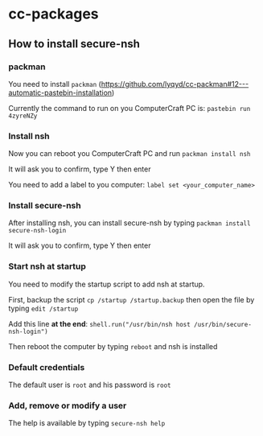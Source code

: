 # cc-packages

## How to install secure-nsh

### packman

You need to install `packman` (https://github.com/lyqyd/cc-packman#12---automatic-pastebin-installation)

Currently the command to run on you ComputerCraft PC is: `pastebin run 4zyreNZy`



### Install nsh

Now you can reboot you ComputerCraft PC and run `packman install nsh`

It will ask you to confirm, type Y then enter


You need to add a label to you computer: `label set <your_computer_name>`



### Install secure-nsh

After installing nsh, you can install secure-nsh by typing `packman install secure-nsh-login`

It will ask you to confirm, type Y then enter



### Start nsh at startup

You need to modify the startup script to add nsh at startup.

First, backup the script `cp /startup /startup.backup` then open the file by typing `edit /startup`

Add this line **at the end**: `shell.run("/usr/bin/nsh host /usr/bin/secure-nsh-login")`

Then reboot the computer by typing `reboot` and nsh is installed



### Default credentials

The default user is `root` and his password is `root`



### Add, remove or modify a user

The help is available by typing `secure-nsh help`
